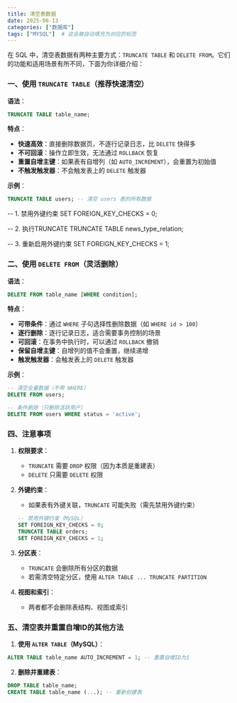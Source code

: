 ```yaml
---
title: 清空表数据
date: 2025-06-13
categories: ["数据库"]
tags: ["MYSQL"]  # 这会被自动填充为对应的标签
---
```

在 SQL 中，清空表数据有两种主要方式：`TRUNCATE TABLE` 和 `DELETE FROM`。它们的功能和适用场景有所不同，下面为你详细介绍：


### 一、使用 `TRUNCATE TABLE`（推荐快速清空）
**语法**：
```sql
TRUNCATE TABLE table_name;
```

**特点**：
- **快速高效**：直接删除数据页，不逐行记录日志，比 `DELETE` 快得多
- **不可回滚**：操作立即生效，无法通过 `ROLLBACK` 恢复
- **重置自增主键**：如果表有自增列（如 `AUTO_INCREMENT`），会重置为初始值
- **不触发触发器**：不会触发表上的 `DELETE` 触发器

**示例**：
```sql
TRUNCATE TABLE users; -- 清空 users 表的所有数据
```
-- 1. 禁用外键约束
SET FOREIGN_KEY_CHECKS = 0;

-- 2. 执行TRUNCATE
TRUNCATE TABLE news_type_relation;

-- 3. 重新启用外键约束
SET FOREIGN_KEY_CHECKS = 1;

### 二、使用 `DELETE FROM`（灵活删除）
**语法**：
```sql
DELETE FROM table_name [WHERE condition];
```

**特点**：
- **可带条件**：通过 `WHERE` 子句选择性删除数据（如 `WHERE id > 100`）
- **逐行删除**：逐行记录日志，适合需要事务控制的场景
- **可回滚**：在事务中执行时，可以通过 `ROLLBACK` 撤销
- **保留自增主键**：自增列的值不会重置，继续递增
- **触发触发器**：会触发表上的 `DELETE` 触发器

**示例**：
```sql
-- 清空全量数据（不带 WHERE）
DELETE FROM users;

-- 条件删除（只删除活跃用户）
DELETE FROM users WHERE status = 'active';
```


### 四、注意事项

1. **权限要求**：
    - `TRUNCATE` 需要 `DROP` 权限（因为本质是重建表）
    - `DELETE` 只需要 `DELETE` 权限

2. **外键约束**：
    - 如果表有外键关联，`TRUNCATE` 可能失败（需先禁用外键约束）
   ```sql
   -- 禁用外键约束（MySQL）
   SET FOREIGN_KEY_CHECKS = 0;
   TRUNCATE TABLE orders;
   SET FOREIGN_KEY_CHECKS = 1;
   ```

3. **分区表**：
    - `TRUNCATE` 会删除所有分区的数据
    - 若需清空特定分区，使用 `ALTER TABLE ... TRUNCATE PARTITION`

4. **视图和索引**：
    - 两者都不会删除表结构、视图或索引


### 五、清空表并重置自增ID的其他方法

1. **使用 `ALTER TABLE`（MySQL）**：
```sql
ALTER TABLE table_name AUTO_INCREMENT = 1; -- 重置自增ID为1
```

2. **删除并重建表**：
```sql
DROP TABLE table_name;
CREATE TABLE table_name (...); -- 重新创建表
```
